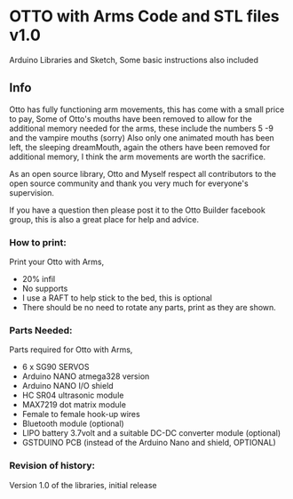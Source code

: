 # OTTO with Arms Code and STL files   v1.0

Arduino Libraries and Sketch, Some basic instructions also included

## Info

Otto has fully functioning arm movements, this has come with a small price to pay, Some of Otto's mouths have been removed
to allow for the additional memory needed for the arms, these include the numbers 5 -9 and the vampire mouths (sorry)
Also only one animated mouth has been left, the sleeping dreamMouth, again the others have been removed for additional memory,
I think the arm movements are worth the sacrifice.

As an open source library, Otto and Myself respect all contributors to the open source community and thank you very much for everyone's supervision.

If you have a question then please post it to the Otto Builder facebook group, this is also a great place for help and advice.

### How to print:

Print your Otto with Arms, 
- 20% infil
- No supports
- I use a RAFT to help stick to the bed, this is optional
- There should be no need to rotate any parts, print as they are shown.

### Parts Needed:

Parts required for Otto with Arms, 
- 6 x SG90 SERVOS
- Arduino NANO   atmega328 version
- Arduino NANO I/O shield
- HC SR04 ultrasonic module
- MAX7219 dot matrix module
- Female to female hook-up wires
- Bluetooth module (optional)
- LIPO battery 3.7volt and a suitable DC-DC converter module (optional)
- GSTDUINO PCB (instead of the Arduino Nano and shield, OPTIONAL)

   
### Revision of history:

Version 1.0 of the libraries, initial release
